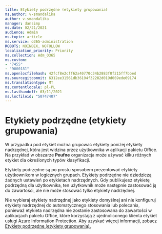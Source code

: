 ```yaml
---
title: Etykiety podrzędne (etykiety grupowania)
ms.author: v-smandalika
author: v-smandalika
manager: dansimp
ms.date: 02/21/2021
audience: Admin
ms.topic: article
ms.service: o365-administration
ROBOTS: NOINDEX, NOFOLLOW
localization_priority: Priority
ms.collection: Adm_O365
ms.custom:
- "7455"
- "9000181"
ms.openlocfilehash: 42fcf8e2cff62a40770c34b2883f0f215ff7bbed
ms.sourcegitcommit: 6312ee31561db36104f32282d019d069ede69174
ms.translationtype: MT
ms.contentlocale: pl-PL
ms.lasthandoff: 03/11/2021
ms.locfileid: "50747407"
---
```

# <a name="sublabels-grouping-labels"></a>Etykiety podrzędne (etykiety grupowania)

W przypadku pod etykiet można grupować etykiety poniżej etykiety nadrzędnej, która jest widzina przez użytkownika w aplikacji pakietu Office. Na przykład w obszarze **Poufne** organizacja może używać kilku różnych etykiet dla określonych typów klasyfikacji.

Etykiety podrzędne są po prostu sposobem prezentować etykiety użytkownikom w logicznych grupach. Etykiety podrzędne nie dziedziczą żadnych ustawień po etykietach nadrzędnych. Gdy publikujesz etykietę podrzędną dla użytkownika, ten użytkownik może następnie zastosować ją do zawartości, ale nie może stosować tylko etykiety nadrzędnej.

Nie wybieraj etykiety nadrzędnej jako etykiety domyślnej ani nie konfiguruj etykiety nadrzędnej do automatycznego stosowania lub polecania, ponieważ etykieta nadrzędna nie zostanie zastosowana do zawartości w aplikacjach pakietu Office, które korzystają z ujednoliconego klienta etykiet usługi Azure Information Protection. Aby uzyskać więcej informacji, zobacz [Etykiety podrzędne (etykiety grupowania).](https://docs.microsoft.com/microsoft-365/compliance/sensitivity-labels)